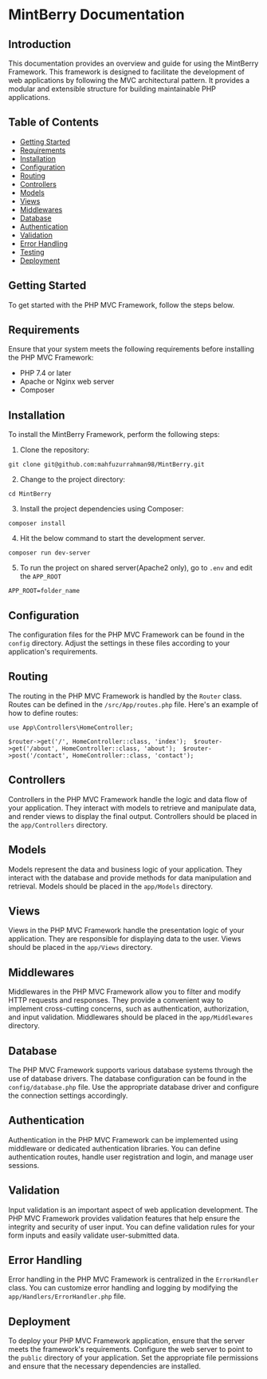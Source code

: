 # MintBerry Documentation

## Introduction

This documentation provides an overview and guide for using the MintBerry Framework. This framework is designed to facilitate the development of web applications by following the MVC architectural pattern. It provides a modular and extensible structure for building maintainable PHP applications.

## Table of Contents

- [Getting Started](#getting-started)
- [Requirements](#requirements)
- [Installation](#installation)
- [Configuration](#configuration)
- [Routing](#routing)
- [Controllers](#controllers)
- [Models](#models)
- [Views](#views)
- [Middlewares](#middlewares)
- [Database](#database)
- [Authentication](#authentication)
- [Validation](#validation)
- [Error Handling](#error-handling)
- [Testing](#testing)
- [Deployment](#deployment)

## Getting Started

To get started with the PHP MVC Framework, follow the steps below.

## Requirements

Ensure that your system meets the following requirements before installing the PHP MVC Framework:

- PHP 7.4 or later
- Apache or Nginx web server
- Composer

## Installation

To install the MintBerry Framework, perform the following steps:

1. Clone the repository:

`git clone git@github.com:mahfuzurrahman98/MintBerry.git`

2. Change to the project directory:

`cd MintBerry`

3. Install the project dependencies using Composer:

`composer install`

4. Hit the below command to start the development server.

`composer run dev-server`

5. To run the project on shared server(Apache2 only), go to `.env` and edit the `APP_ROOT`

`APP_ROOT=folder_name`

## Configuration

The configuration files for the PHP MVC Framework can be found in the `config` directory. Adjust the settings in these files according to your application's requirements.

## Routing

The routing in the PHP MVC Framework is handled by the `Router` class. Routes can be defined in the `/src/App/routes.php` file. Here's an example of how to define routes:

`use App\Controllers\HomeController;  `

`$router->get('/', HomeController::class, 'index');  $router->get('/about', HomeController::class, 'about');  $router->post('/contact', HomeController::class, 'contact');`

## Controllers

Controllers in the PHP MVC Framework handle the logic and data flow of your application. They interact with models to retrieve and manipulate data, and render views to display the final output. Controllers should be placed in the `app/Controllers` directory.

## Models

Models represent the data and business logic of your application. They interact with the database and provide methods for data manipulation and retrieval. Models should be placed in the `app/Models` directory.

## Views

Views in the PHP MVC Framework handle the presentation logic of your application. They are responsible for displaying data to the user. Views should be placed in the `app/Views` directory.

## Middlewares

Middlewares in the PHP MVC Framework allow you to filter and modify HTTP requests and responses. They provide a convenient way to implement cross-cutting concerns, such as authentication, authorization, and input validation. Middlewares should be placed in the `app/Middlewares` directory.

## Database

The PHP MVC Framework supports various database systems through the use of database drivers. The database configuration can be found in the `config/database.php` file. Use the appropriate database driver and configure the connection settings accordingly.

## Authentication

Authentication in the PHP MVC Framework can be implemented using middleware or dedicated authentication libraries. You can define authentication routes, handle user registration and login, and manage user sessions.

## Validation

Input validation is an important aspect of web application development. The PHP MVC Framework provides validation features that help ensure the integrity and security of user input. You can define validation rules for your form inputs and easily validate user-submitted data.

## Error Handling

Error handling in the PHP MVC Framework is centralized in the `ErrorHandler` class. You can customize error handling and logging by modifying the `app/Handlers/ErrorHandler.php` file.

## Deployment

To deploy your PHP MVC Framework application, ensure that the server meets the framework's requirements. Configure the web server to point to the `public` directory of your application. Set the appropriate file permissions and ensure that the necessary dependencies are installed.
